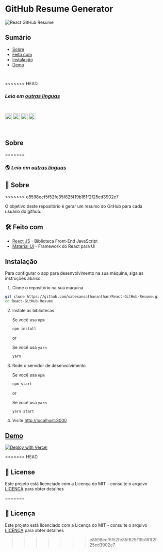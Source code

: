 # GitHub Resume Generator

![React GitHub Resume](,./src/assets/readme/screenshot.png)

## Sumário

- [Sobre](#about)
- [Feito com](#built-with)
- [Instalação](#installation)
- [Demo](#live-demo)

<br>

<<<<<<< HEAD
### *Leia em [outras línguas](./Translations.md)*

<br>

<kbd>[<img title="Deutsch" alt="Deutsch" src="https://cdn.staticaly.com/gh/hjnilsson/country-flags/master/svg/de.svg" width="22">](./translations/README.de.md)</kbd>
<kbd>[<img title="Español" alt="Español" src="https://cdn.staticaly.com/gh/hjnilsson/country-flags/master/svg/es.svg" width="22">](./translations/README.es.md)</kbd>
<kbd>[<img title="Français" alt="Français" src="https://cdn.staticaly.com/gh/hjnilsson/country-flags/master/svg/fr.svg" width="22">](./translations/README.fr.md)</kbd>
<kbd>[<img title="Shqip" alt="Shqip" src="https://cdn.staticaly.com/gh/hjnilsson/country-flags/master/svg/br.svg" width="22">](./translations/README.pt_br.md)</kbd>

<br>

## Sobre
=======
### 🌎 _Leia em [outras línguas](./Translations.md)_

<h2 id='about'>🤔 Sobre</h2>
>>>>>>> e8598ecf5f52fe35f825f19b161f2f25cd3902e7

O objetivo deste repositório é gerar um resumo do GitHub para cada usuário do github.

<h2 id='built-with'>🛠️ Feito com</h2>

- [React JS](https://reactjs.org/) - Biblioteca Front-End JavaScript
- [Material UI](https://material-ui.com/) - Framework do React para UI

<h2 id='installation'>Instalação</h2>

Para configurar o app para desenvolvimento na sua máquina, siga as instruções abaixo:

1. Clone o repositório na sua maquina

```bash
git clone https://github.com/sabesansathananthan/React-GitHub-Resume.git
cd React-GitHub-Resume
```

2. Instale as bibliotecas

    Se você usa `npm`
    ```bash
    npm install
    ```

    or

    Se você usa `yarn`
    ```bash
    yarn
    ```

3. Rode o servidor de desenvolvimento

    Se você usa `npm`
    ```bash
    npm start
    ```

    or

    Se você usa `yarn`
    ```bash
    yarn start
    ```

4. Visite <http://localhost:3000>

<h2 id='live-demo'><a href="https://react-github-resume.vercel.app/">Demo</a></h2>

[![Deploy with Vercel](https://vercel.com/button)](https://vercel.com/new/git/external?repository-url=https://github.com/sabesansathananthan/React-GitHub-Resume)

<<<<<<< HEAD
## 📄 License

Este projeto está licenciado com a Licença do MIT - consulte o arquivo [LICENÇA](../LICENSE) para obter detalhes

=======
## 📄 Licença

Este projeto está licenciado com a Licença do MIT - consulte o arquivo [LICENÇA](../LICENSE) para obter detalhes
>>>>>>> e8598ecf5f52fe35f825f19b161f2f25cd3902e7
